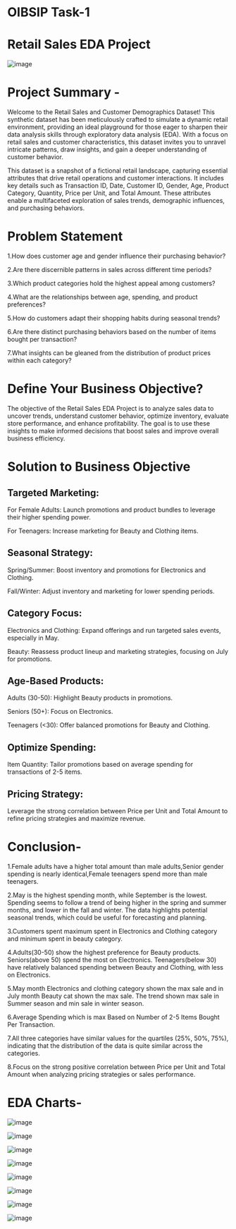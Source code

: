 # OIBSIP Task-1
# Retail Sales EDA Project
![image](https://github.com/user-attachments/assets/35521da9-04e7-4202-a1b8-08a0d45aee2d)

# Project Summary -

Welcome to the Retail Sales and Customer Demographics Dataset! This synthetic dataset has been meticulously crafted to simulate a dynamic retail environment, providing an ideal playground for those eager to sharpen their data analysis skills through exploratory data analysis (EDA). With a focus on retail sales and customer characteristics, this dataset invites you to unravel intricate patterns, draw insights, and gain a deeper understanding of customer behavior.

This dataset is a snapshot of a fictional retail landscape, capturing essential attributes that drive retail operations and customer interactions. It includes key details such as Transaction ID, Date, Customer ID, Gender, Age, Product Category, Quantity, Price per Unit, and Total Amount. These attributes enable a multifaceted exploration of sales trends, demographic influences, and purchasing behaviors.

# Problem Statement

1.How does customer age and gender influence their purchasing behavior?

2.Are there discernible patterns in sales across different time periods?

3.Which product categories hold the highest appeal among customers?

4.What are the relationships between age, spending, and product preferences?

5.How do customers adapt their shopping habits during seasonal trends?

6.Are there distinct purchasing behaviors based on the number of items bought per transaction?

7.What insights can be gleaned from the distribution of product prices within each category?

# Define Your Business Objective?

The objective of the Retail Sales EDA Project is to analyze sales data to uncover trends, understand customer behavior, optimize inventory, evaluate store performance, and enhance profitability. The goal is to use these insights to make informed decisions that boost sales and improve overall business efficiency.

# Solution to Business Objective

## Targeted Marketing:

For Female Adults: Launch promotions and product bundles to leverage their higher spending power.

For Teenagers: Increase marketing for Beauty and Clothing items.

## Seasonal Strategy:

Spring/Summer: Boost inventory and promotions for Electronics and Clothing.

Fall/Winter: Adjust inventory and marketing for lower spending periods.

## Category Focus:

Electronics and Clothing: Expand offerings and run targeted sales events, especially in May.

Beauty: Reassess product lineup and marketing strategies, focusing on July for promotions.

## Age-Based Products:

Adults (30-50): Highlight Beauty products in promotions.

Seniors (50+): Focus on Electronics.

Teenagers (<30): Offer balanced promotions for Beauty and Clothing.

## Optimize Spending:

Item Quantity: Tailor promotions based on average spending for transactions of 2-5 items.

## Pricing Strategy:

Leverage the strong correlation between Price per Unit and Total Amount to refine pricing strategies and maximize revenue.

# Conclusion-

1.Female adults have a higher total amount than male adults,Senior
gender spending is nearly identical,Female teenagers spend more than male teenagers.

2.May is the highest spending month, while September is the lowest. Spending seems to follow a trend of being higher in the spring and summer months, and lower in the fall and winter. The data highlights potential seasonal trends, which could be useful for forecasting and planning.

3.Customers spent maximum spent in Electronics and Clothing category and
minimum spent in beauty category.

4.Adults(30-50) show the highest preference for Beauty products. Seniors(above 50) spend the most on Electronics. Teenagers(below 30) have relatively balanced spending between Beauty and Clothing, with less on Electronics.

5.May month Electronics and clothing category shown the max sale and in July month Beauty cat shown the max sale. The trend shown max sale in Summer season and min sale in winter season.

6.Average Spending which is max Based on Number of 2-5 Items Bought Per Transaction.

7.All three categories have similar values for the quartiles (25%, 50%, 75%), indicating that the distribution of the data is quite similar across the categories.

8.Focus on the strong positive correlation between Price per Unit and Total Amount when analyzing pricing strategies or sales performance.

# EDA Charts-
![image](https://github.com/user-attachments/assets/82bc6fc7-0316-4d68-a00a-d258fc1445f1)

![image](https://github.com/user-attachments/assets/202141f5-cf08-4461-91dc-4bd041842b79)

![image](https://github.com/user-attachments/assets/650f0fb2-96fd-4488-ae54-71c9725c1aee)

![image](https://github.com/user-attachments/assets/70d83c23-6826-4e2a-a868-e26b41cb4e5b)

![image](https://github.com/user-attachments/assets/95bdc580-484f-4c5d-b935-90de6b370616)

![image](https://github.com/user-attachments/assets/c2d7160b-7502-4a24-bf5c-34d3f904b32d)

![image](https://github.com/user-attachments/assets/3e65871e-bd9a-46d0-a0a6-08588f127b8b)

![image](https://github.com/user-attachments/assets/23fcdaf2-2d86-4911-ac2c-59260c8bf07f)














